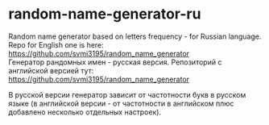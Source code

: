 # random-name-generator-ru
Random name generator based on letters frequency - for Russian language. Repo for English one is here: https://github.com/svmi3195/random_name_generator  
Генератор рандомных имен - русская версия. Репозиторий с английской версией тут: https://github.com/svmi3195/random_name_generator  

В русской версии генератор зависит от частотности букв в русском языке (в английской версии - от частотности в английском плюс добавлено несколько отдельных настроек). 
